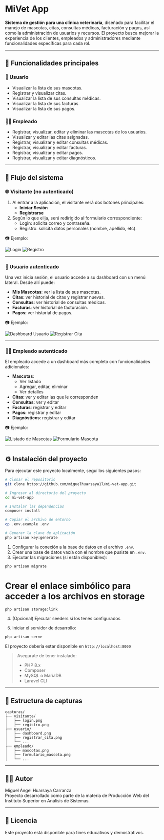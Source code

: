 # MiVet App

**Sistema de gestión para una clínica veterinaria**, diseñado para facilitar el manejo de mascotas, citas, consultas médicas, facturación y pagos, así como la administración de usuarios y recursos. El proyecto busca mejorar la experiencia de los clientes, empleados y administradores mediante funcionalidades específicas para cada rol.

---

## 📌 Funcionalidades principales

### 👤 Usuario
- Visualizar la lista de sus mascotas.
- Registrar y visualizar citas.
- Visualizar la lista de sus consultas médicas.
- Visualizar la lista de sus facturas.
- Visualizar la lista de sus pagos.

### 🧑‍⚕️ Empleado
- Registrar, visualizar, editar y eliminar las mascotas de los usuarios.
- Visualizar y editar las citas asignadas.
- Registrar, visualizar y editar consultas médicas.
- Registrar, visualizar y editar facturas.
- Registrar, visualizar y editar pagos.
- Registrar, visualizar y editar diagnósticos.

---

## 🧭 Flujo del sistema

### 🌐 Visitante (no autenticado)

1. Al entrar a la aplicación, el visitante verá dos botones principales:
   - **Iniciar Sesión**
   - **Registrarse**
2. Según lo que elija, será redirigido al formulario correspondiente:
   - Login: solicita correo y contraseña.
   - Registro: solicita datos personales (nombre, apellido, etc).

📷 Ejemplo:

![Login](capturas/visitante/login.png)
![Registro](capturas/visitante/registro.png)

---

### 👤 Usuario autenticado

Una vez inicia sesión, el usuario accede a su dashboard con un menú lateral. Desde allí puede:

- **Mis Mascotas**: ver la lista de sus mascotas.
- **Citas**: ver historial de citas y registrar nuevas.
- **Consultas**: ver historial de consultas médicas.
- **Facturas**: ver historial de facturación.
- **Pagos**: ver historial de pagos.

📷 Ejemplo:

![Dashboard Usuario](capturas/usuario/dashboard.png)
![Registrar Cita](capturas/usuario/reservar-cita.png)

---

### 🧑‍⚕️ Empleado autenticado

El empleado accede a un dashboard más completo con funcionalidades adicionales:

- **Mascotas**:
  - Ver listado
  - Agregar, editar, eliminar
  - Ver detalles
- **Citas**: ver y editar las que le corresponden
- **Consultas**: ver y editar
- **Facturas**: registrar y editar
- **Pagos**: registrar y editar
- **Diagnósticos**: registrar y editar

📷 Ejemplo:

![Listado de Mascotas](capturas/empleado/dashboard-mascotas.png)
![Formulario Mascota](capturas/empleado/agregar-mascota.png)

---

## ⚙️ Instalación del proyecto

Para ejecutar este proyecto localmente, seguí los siguientes pasos:

```bash
# Clonar el repositorio
git clone https://github.com/miguelhuarsaya17/mi-vet-app.git

# Ingresar al directorio del proyecto
cd mi-vet-app

# Instalar las dependencias
composer install

# Copiar el archivo de entorno
cp .env.example .env

# Generar la clave de aplicación
php artisan key:generate
```

1. Configurar la conexión a la base de datos en el archivo `.env`.
2. Crear una base de datos vacía con el nombre que pusiste en `.env`.
3. Ejecutar las migraciones (si están disponibles):

```bash
php artisan migrate
```

# Crear el enlace simbólico para acceder a los archivos en storage
```bash
php artisan storage:link
```

4. (Opcional) Ejecutar seeders si los tenés configurados.

5. Iniciar el servidor de desarrollo:

```bash
php artisan serve
```

El proyecto debería estar disponible en `http://localhost:8000`

> Asegurate de tener instalado:
> - PHP 8.x
> - Composer
> - MySQL o MariaDB
> - Laravel CLI

---

## 📂 Estructura de capturas

```
capturas/
├── visitante/
│   ├── login.png
│   ├── registro.png
├── usuario/
│   ├── dashboard.png
│   ├── registrar_cita.png
│   └── ...
├── empleado/
│   ├── mascotas.png
│   ├── formulario_mascota.png
│   └── ...
```

---

## 👨‍💻 Autor

Miguel Ángel Huarsaya Carranza  
Proyecto desarrollado como parte de la materia de Producción Web del Instituto Superior en Análisis de Sistemas.

---

## 📄 Licencia

Este proyecto está disponible para fines educativos y demostrativos.

